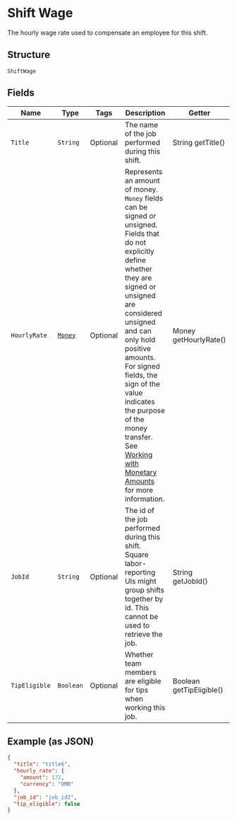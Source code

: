 
# Shift Wage

The hourly wage rate used to compensate an employee for this shift.

## Structure

`ShiftWage`

## Fields

| Name | Type | Tags | Description | Getter |
|  --- | --- | --- | --- | --- |
| `Title` | `String` | Optional | The name of the job performed during this shift. | String getTitle() |
| `HourlyRate` | [`Money`](../../doc/models/money.md) | Optional | Represents an amount of money. `Money` fields can be signed or unsigned.<br>Fields that do not explicitly define whether they are signed or unsigned are<br>considered unsigned and can only hold positive amounts. For signed fields, the<br>sign of the value indicates the purpose of the money transfer. See<br>[Working with Monetary Amounts](https://developer.squareup.com/docs/build-basics/working-with-monetary-amounts)<br>for more information. | Money getHourlyRate() |
| `JobId` | `String` | Optional | The id of the job performed during this shift. Square<br>labor-reporting UIs might group shifts together by id. This cannot be used to retrieve the job. | String getJobId() |
| `TipEligible` | `Boolean` | Optional | Whether team members are eligible for tips when working this job. | Boolean getTipEligible() |

## Example (as JSON)

```json
{
  "title": "title6",
  "hourly_rate": {
    "amount": 172,
    "currency": "OMR"
  },
  "job_id": "job_id2",
  "tip_eligible": false
}
```

